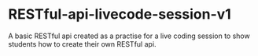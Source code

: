 # RESTful-api-livecode-session-v1
A basic RESTful api created as a practise for a live coding session to show students how to create their own RESTful api.  
